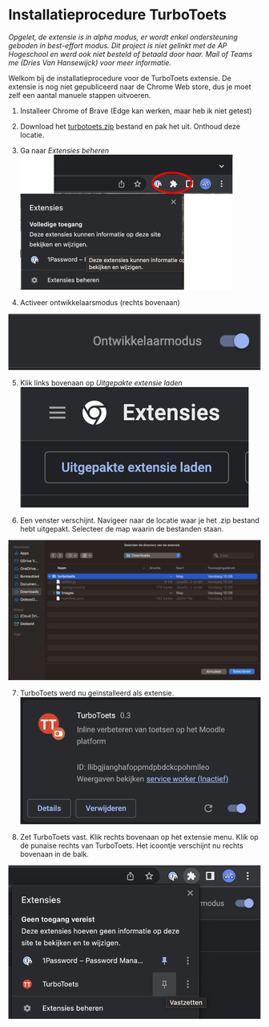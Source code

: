 # Installatieprocedure TurboToets

*Opgelet, de extensie is in alpha modus, er wordt enkel ondersteuning geboden in best-effort modus. Dit project is niet gelinkt met de AP Hogeschool en werd ook niet besteld of betaald door haar. Mail of Teams me (Dries Van Hansewijck) voor meer informatie.*

Welkom bij de installatieprocedure voor de TurboToets extensie. De extensie is nog niet gepubliceerd naar de Chrome Web store, dus je moet zelf een aantal manuele stappen uitvoeren.

1. Installeer Chrome of Brave (Edge kan werken, maar heb ik niet getest)

2. Download het [turbotoets.zip](../turbotoets-v0.3.zip) bestand en pak het uit. Onthoud deze locatie. 

3. Ga naar *Extensies beheren*
![](extensies.png)  

4. Activeer ontwikkelaarsmodus (rechts bovenaan)

![](ontwikkelaarmodus.png)  

5. Klik links bovenaan op *Uitgepakte extensie laden*
![](uitgepakte-extensie.png)  

6. Een venster verschijnt. Navigeer naar de locatie waar je het .zip bestand hebt uitgepakt. Selecteer de map waarin de bestanden staan.

![](finder.png)  

7. TurboToets werd nu geïnstalleerd als extensie. 
![](turbotoets-extensie.png)  

8. Zet TurboToets vast. Klik rechts bovenaan op het extensie menu. Klik op de punaise rechts van TurboToets. Het icoontje verschijnt nu rechts bovenaan in de balk.

![](extensies-pin.png)  
